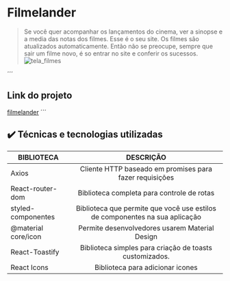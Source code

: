 # Filmelander
> Se você quer acompanhar os lançamentos do cinema, ver a sinopse e a media das notas dos filmes. Esse é o seu site. Os filmes são atualizados automaticamente. Então não se preocupe, sempre que sair um filme novo, é so entrar no site e conferir os sucessos. 
![tela_filmes](https://user-images.githubusercontent.com/86565123/185930946-bfe2f1a3-254e-469a-ac90-1248865d0826.png)


´´´
## Link do projeto
[filmelander](https://filmelander.netlify.app)
´´´
## ✔️ Técnicas e tecnologias utilizadas
| BIBLIOTECA          |                          DESCRIÇÃO                           |
| ------------------- | :----------------------------------------------------------: |
| Axios               |   Cliente HTTP baseado em promises para fazer requisições    |
| React-router-dom    |          Biblioteca completa para controle de rotas          |
| styled-componentes  | Biblioteca que permite que você use estilos de componentes na sua aplicação |
| @material core/icon |        Permite desenvolvedores usarem Material Design        |
| React-Toastify      |   Biblioteca simples para criação de toasts customizados.    |
| React Icons         |   Biblioteca para adicionar icones                           |
